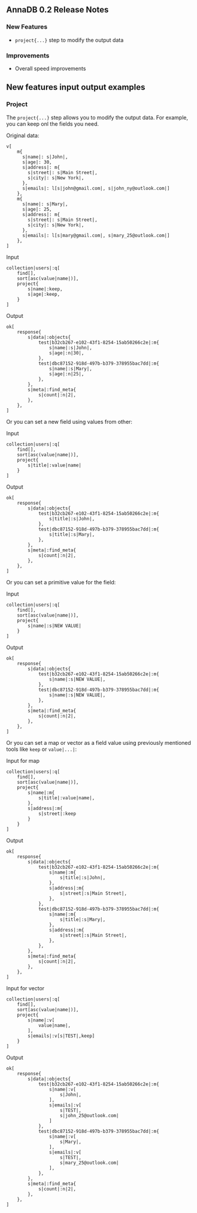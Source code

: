 ## AnnaDB 0.2 Release Notes

### New Features

* `project{...}` step to modify the output data

### Improvements

* Overall speed improvements

## New features input output examples

### Project

The `project{...}` step allows you to modify the output data. For example, you can keep onl the fields you need.

Original data:

```tyson
v[
    m{
      s|name|: s|John|,
      s|age|: 30,
      s|address|: m{
        s|street|: s|Main Street|,
        s|city|: s|New York|,
      },
      s|emails|: l[s|john@gmail.com|, s|john_ny@outlook.com|]
    },
    m{
      s|name|: s|Mary|,
      s|age|: 25,
      s|address|: m{
        s|street|: s|Main Street|,
        s|city|: s|New York|,
      },
      s|emails|: l[s|mary@gmail.com|, s|mary_25@outlook.com|]
    },
]
```

Input
```tyson
collection|users|:q[
    find[],
    sort[asc(value|name|)],
    project{
        s|name|:keep,
        s|age|:keep,
    }
]
```

Output
```tyson
ok[
    response{
        s|data|:objects{
            test|b32cb267-e102-43f1-8254-15ab50266c2e|:m{
                s|name|:s|John|,
                s|age|:n|30|,
            },
            test|dbc87152-918d-497b-b379-378955bac7dd|:m{
                s|name|:s|Mary|,
                s|age|:n|25|,
            },
        },
        s|meta|:find_meta{
            s|count|:n|2|,
        },
    },
]
```

Or you can set a new field using values from other:

Input
```tyson
collection|users|:q[
    find[],
    sort[asc(value|name|)],
    project{
        s|title|:value|name|
    }
]
```

Output
```tyson
ok[
    response{
        s|data|:objects{
            test|b32cb267-e102-43f1-8254-15ab50266c2e|:m{
                s|title|:s|John|,
            },
            test|dbc87152-918d-497b-b379-378955bac7dd|:m{
                s|title|:s|Mary|,
            },
        },
        s|meta|:find_meta{
            s|count|:n|2|,
        },
    },
]

```

Or you can set a primitive value for the field:

Input
```tyson
collection|users|:q[
    find[],
    sort[asc(value|name|)],
    project{
        s|name|:s|NEW VALUE|
    }
]
```

Output
```tyson
ok[
    response{
        s|data|:objects{
            test|b32cb267-e102-43f1-8254-15ab50266c2e|:m{
                s|name|:s|NEW VALUE|,
            },
            test|dbc87152-918d-497b-b379-378955bac7dd|:m{
                s|name|:s|NEW VALUE|,
            },
        },
        s|meta|:find_meta{
            s|count|:n|2|,
        },
    },
]
```

Or you can set a map or vector as a field value using previously mentioned tools like `keep` or `value|...|`:

Input for map
```tyson
collection|users|:q[
    find[],
    sort[asc(value|name|)],
    project{
        s|name|:m{
            s|title|:value|name|,
        },
        s|address|:m{
            s|street|:keep
        }
    }
]
```

Output
```tyson
ok[
    response{
        s|data|:objects{
            test|b32cb267-e102-43f1-8254-15ab50266c2e|:m{
                s|name|:m{
                    s|title|:s|John|,
                },
                s|address|:m{
                    s|street|:s|Main Street|,
                },
            },
            test|dbc87152-918d-497b-b379-378955bac7dd|:m{
                s|name|:m{
                    s|title|:s|Mary|,
                },
                s|address|:m{
                    s|street|:s|Main Street|,
                },
            },
        },
        s|meta|:find_meta{
            s|count|:n|2|,
        },
    },
]
```

Input for vector
```tyson
collection|users|:q[
    find[],
    sort[asc(value|name|)],
    project{
        s|name|:v[
            value|name|,
        ],
        s|emails|:v[s|TEST|,keep]
    }
]
```


Output
```tyson
ok[
    response{
        s|data|:objects{
            test|b32cb267-e102-43f1-8254-15ab50266c2e|:m{
                s|name|:v[
                    s|John|,
                ],
                s|emails|:v[
                    s|TEST|,
                    s|john_25@outlook.com|
                ]
            },
            test|dbc87152-918d-497b-b379-378955bac7dd|:m{
                s|name|:v[
                    s|Mary|,
                ],
                s|emails|:v[
                    s|TEST|,
                    s|mary_25@outlook.com|
                ],
            },
        },
        s|meta|:find_meta{
            s|count|:n|2|,
        },
    },
]
```